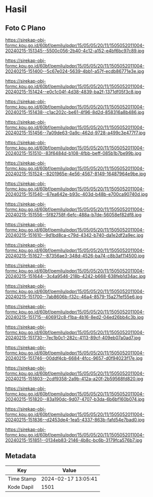 # Hasil

## Foto C Plano

https://sirekap-obj-formc.kpu.go.id/60bf/pemilu/pdpr/15/05/05/20/11/1505052011004-20240215-151345--5500c056-2b40-4c12-a152-e4bf6bc97c89.jpg

https://sirekap-obj-formc.kpu.go.id/60bf/pemilu/pdpr/15/05/05/20/11/1505052011004-20240215-151400--5c67e024-5639-4bb1-a57f-ecdb86771e3e.jpg

https://sirekap-obj-formc.kpu.go.id/60bf/pemilu/pdpr/15/05/05/20/11/1505052011004-20240215-151424--e0c1c04f-4d38-4839-ba2f-1371df05f3c8.jpg

https://sirekap-obj-formc.kpu.go.id/60bf/pemilu/pdpr/15/05/05/20/11/1505052011004-20240215-151438--c1ac202c-be61-4f96-8d2d-858316a8b486.jpg

https://sirekap-obj-formc.kpu.go.id/60bf/pemilu/pdpr/15/05/05/20/11/1505052011004-20240215-151456--7a09de63-0a9c-462d-9728-a499c3e477f7.jpg

https://sirekap-obj-formc.kpu.go.id/60bf/pemilu/pdpr/15/05/05/20/11/1505052011004-20240215-151510--83f6484d-b108-4fbb-beff-085b1b7be99b.jpg

https://sirekap-obj-formc.kpu.go.id/60bf/pemilu/pdpr/15/05/05/20/11/1505052011004-20240215-151524--8201965e-4e56-4567-8149-16487964e9be.jpg

https://sirekap-obj-formc.kpu.go.id/60bf/pemilu/pdpr/15/05/05/20/11/1505052011004-20240215-151540--67ea642e-b93c-403d-b48b-e700ca90740d.jpg

https://sirekap-obj-formc.kpu.go.id/60bf/pemilu/pdpr/15/05/05/20/11/1505052011004-20240215-151556--5f82758f-6efc-488a-b7de-56058ef82df8.jpg

https://sirekap-obj-formc.kpu.go.id/60bf/pemilu/pdpr/15/05/05/20/11/1505052011004-20240215-151610--9d1bd8ca-c79d-4342-b740-da1e2df2a9ec.jpg

https://sirekap-obj-formc.kpu.go.id/60bf/pemilu/pdpr/15/05/05/20/11/1505052011004-20240215-151627--87356ae3-348d-4526-ba74-c8b3af114500.jpg

https://sirekap-obj-formc.kpu.go.id/60bf/pemilu/pdpr/15/05/05/20/11/1505052011004-20240215-151644--3c4a9546-218b-4242-b668-638feb1d34ac.jpg

https://sirekap-obj-formc.kpu.go.id/60bf/pemilu/pdpr/15/05/05/20/11/1505052011004-20240215-151700--7ab8606b-f32c-46a4-8579-15a27fef55e6.jpg

https://sirekap-obj-formc.kpu.go.id/60bf/pemilu/pdpr/15/05/05/20/11/1505052011004-20240215-151715--406912c8-f1ba-4b16-8ed2-04ed26bb4c3b.jpg

https://sirekap-obj-formc.kpu.go.id/60bf/pemilu/pdpr/15/05/05/20/11/1505052011004-20240215-151730--7ec1b0c1-282c-4113-89cf-409eb07a0ad7.jpg

https://sirekap-obj-formc.kpu.go.id/60bf/pemilu/pdpr/15/05/05/20/11/1505052011004-20240215-151746--00ddf4cb-6684-4fcc-9657-d0f94023f17e.jpg

https://sirekap-obj-formc.kpu.go.id/60bf/pemilu/pdpr/15/05/05/20/11/1505052011004-20240215-151803--2cdf9358-2a9b-412a-a20f-2b59568fd820.jpg

https://sirekap-obj-formc.kpu.go.id/60bf/pemilu/pdpr/15/05/05/20/11/1505052011004-20240215-151820--83a190dc-9d07-4707-b3da-6b6bf160b074.jpg

https://sirekap-obj-formc.kpu.go.id/60bf/pemilu/pdpr/15/05/05/20/11/1505052011004-20240215-151836--d2453de4-1ea5-4337-863b-fafd54e7bad0.jpg

https://sirekap-obj-formc.kpu.go.id/60bf/pemilu/pdpr/15/05/05/20/11/1505052011004-20240215-151851--0134eb83-2146-4b8c-bc6b-3179fca576b7.jpg


## Metadata

| Key        | Value               |
| ---------- | ------------------- |
| Time Stamp | 2024-02-17 13:05:41 |
| Kode Dapil | 1501                |



